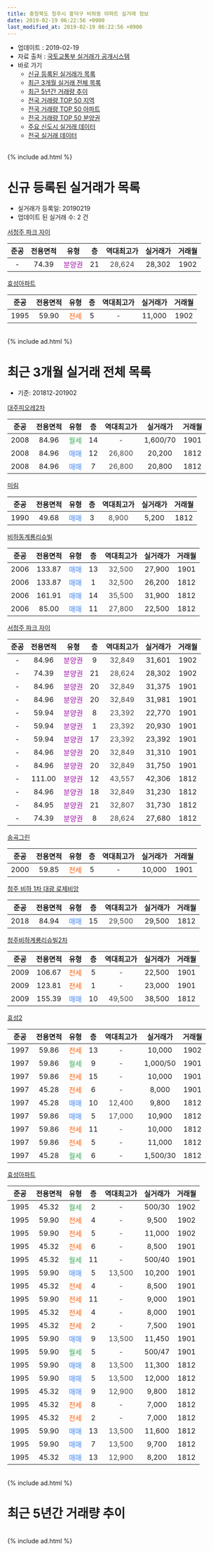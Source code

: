 ```yaml
---
title: 충청북도 청주시 흥덕구 비하동 아파트 실거래 정보
date: 2019-02-19 06:22:56 +0900
last_modified_at: 2019-02-19 06:22:56 +0900
---
```


* 업데이트 : 2019-02-19
* 자료 출처 : [국토교통부 실거래가 공개시스템](http://rt.molit.go.kr)
* 바로 가기
    * [신규 등록된 실거래가 목록](#신규-등록된-실거래가-목록)
    * [최근 3개월 실거래 전체 목록](#최근-3개월-실거래-전체-목록)
    * [최근 5년간 거래량 추이](#최근-5년간-거래량-추이)
    * [전국 거래량 TOP 50 지역](https://inasie.github.io/apt-trade-info/최근-3개월-전국에서-가장-거래가-많이-발생한-지역)
    * [전국 거래량 TOP 50 아파트](https://inasie.github.io/apt-trade-info/최근-3개월-전국에서-가장-거래가-많이-발생한-아파트)
    * [전국 거래량 TOP 50 분양권](https://inasie.github.io/apt-trade-info/최근-3개월-전국에서-가장-거래가-많이-발생한-분양권)
    * [주요 신도시 실거래 데이터](https://inasie.github.io/apt-trade-info/주요-신도시)
    * [전국 실거래 데이터](https://inasie.github.io/apt-trade-info/전국)
<br>
{% include ad.html %}
<br>

# 신규 등록된 실거래가 목록
* 실거래가 등록일: 20190219
* 업데이트 된 실거래 수: 2 건


[서청주 파크 자이](https://search.naver.com/search.naver?query=%EC%B6%A9%EC%B2%AD%EB%B6%81%EB%8F%84+%EC%B2%AD%EC%A3%BC%EC%8B%9C+%ED%9D%A5%EB%8D%95%EA%B5%AC+%EB%B9%84%ED%95%98%EB%8F%99+%EC%84%9C%EC%B2%AD%EC%A3%BC+%ED%8C%8C%ED%81%AC+%EC%9E%90%EC%9D%B4)

|준공|전용면적|유형|층|역대최고가|실거래가|거래월|
|:---:|:---:|:---:|:---:|:---:|:---:|:---:|
|-|74.39|<span style="color:#9C11A5">분양권</span>|21|<span style="color:#444444">28,624</span>|28,302|1902|

[효성아파트](https://search.naver.com/search.naver?query=%EC%B6%A9%EC%B2%AD%EB%B6%81%EB%8F%84+%EC%B2%AD%EC%A3%BC%EC%8B%9C+%ED%9D%A5%EB%8D%95%EA%B5%AC+%EB%B9%84%ED%95%98%EB%8F%99+%ED%9A%A8%EC%84%B1%EC%95%84%ED%8C%8C%ED%8A%B8)

|준공|전용면적|유형|층|역대최고가|실거래가|거래월|
|:---:|:---:|:---:|:---:|:---:|:---:|:---:|
|1995|59.90|<span style="color:#ff5a00">전세</span>|5|<span style="color:#444444">-</span>|11,000|1902|


<br>
{% include ad.html %}
<br>

# 최근 3개월 실거래 전체 목록
* 기준: 201812-201902


[대주피오레2차](https://search.naver.com/search.naver?query=%EC%B6%A9%EC%B2%AD%EB%B6%81%EB%8F%84+%EC%B2%AD%EC%A3%BC%EC%8B%9C+%ED%9D%A5%EB%8D%95%EA%B5%AC+%EB%B9%84%ED%95%98%EB%8F%99+%EB%8C%80%EC%A3%BC%ED%94%BC%EC%98%A4%EB%A0%882%EC%B0%A8)

|준공|전용면적|유형|층|역대최고가|실거래가|거래월|
|:---:|:---:|:---:|:---:|:---:|:---:|:---:|
|2008|84.96|<span style="color:#34a853">월세</span>|14|<span style="color:#444444">-</span>|1,600/70|1901|
|2008|84.96|<span style="color:#4285f3">매매</span>|12|<span style="color:#444444">26,800</span>|20,200|1812|
|2008|84.96|<span style="color:#4285f3">매매</span>|7|<span style="color:#444444">26,800</span>|20,800|1812|

[미림](https://search.naver.com/search.naver?query=%EC%B6%A9%EC%B2%AD%EB%B6%81%EB%8F%84+%EC%B2%AD%EC%A3%BC%EC%8B%9C+%ED%9D%A5%EB%8D%95%EA%B5%AC+%EB%B9%84%ED%95%98%EB%8F%99+%EB%AF%B8%EB%A6%BC)

|준공|전용면적|유형|층|역대최고가|실거래가|거래월|
|:---:|:---:|:---:|:---:|:---:|:---:|:---:|
|1990|49.68|<span style="color:#4285f3">매매</span>|3|<span style="color:#444444">8,900</span>|5,200|1812|

[비하동계룡리슈빌](https://search.naver.com/search.naver?query=%EC%B6%A9%EC%B2%AD%EB%B6%81%EB%8F%84+%EC%B2%AD%EC%A3%BC%EC%8B%9C+%ED%9D%A5%EB%8D%95%EA%B5%AC+%EB%B9%84%ED%95%98%EB%8F%99+%EB%B9%84%ED%95%98%EB%8F%99%EA%B3%84%EB%A3%A1%EB%A6%AC%EC%8A%88%EB%B9%8C)

|준공|전용면적|유형|층|역대최고가|실거래가|거래월|
|:---:|:---:|:---:|:---:|:---:|:---:|:---:|
|2006|133.87|<span style="color:#4285f3">매매</span>|13|<span style="color:#444444">32,500</span>|27,900|1901|
|2006|133.87|<span style="color:#4285f3">매매</span>|1|<span style="color:#444444">32,500</span>|26,200|1812|
|2006|161.91|<span style="color:#4285f3">매매</span>|14|<span style="color:#444444">35,500</span>|31,900|1812|
|2006|85.00|<span style="color:#4285f3">매매</span>|11|<span style="color:#444444">27,800</span>|22,500|1812|

[서청주 파크 자이](https://search.naver.com/search.naver?query=%EC%B6%A9%EC%B2%AD%EB%B6%81%EB%8F%84+%EC%B2%AD%EC%A3%BC%EC%8B%9C+%ED%9D%A5%EB%8D%95%EA%B5%AC+%EB%B9%84%ED%95%98%EB%8F%99+%EC%84%9C%EC%B2%AD%EC%A3%BC+%ED%8C%8C%ED%81%AC+%EC%9E%90%EC%9D%B4)

|준공|전용면적|유형|층|역대최고가|실거래가|거래월|
|:---:|:---:|:---:|:---:|:---:|:---:|:---:|
|-|84.96|<span style="color:#9C11A5">분양권</span>|9|<span style="color:#444444">32,849</span>|31,601|1902|
|-|74.39|<span style="color:#9C11A5">분양권</span>|21|<span style="color:#444444">28,624</span>|28,302|1902|
|-|84.96|<span style="color:#9C11A5">분양권</span>|20|<span style="color:#444444">32,849</span>|31,375|1901|
|-|84.96|<span style="color:#9C11A5">분양권</span>|20|<span style="color:#444444">32,849</span>|31,981|1901|
|-|59.94|<span style="color:#9C11A5">분양권</span>|8|<span style="color:#444444">23,392</span>|22,770|1901|
|-|59.94|<span style="color:#9C11A5">분양권</span>|1|<span style="color:#444444">23,392</span>|20,930|1901|
|-|59.94|<span style="color:#9C11A5">분양권</span>|17|<span style="color:#444444">23,392</span>|23,392|1901|
|-|84.96|<span style="color:#9C11A5">분양권</span>|20|<span style="color:#444444">32,849</span>|31,310|1901|
|-|84.96|<span style="color:#9C11A5">분양권</span>|20|<span style="color:#444444">32,849</span>|31,750|1901|
|-|111.00|<span style="color:#9C11A5">분양권</span>|12|<span style="color:#444444">43,557</span>|42,306|1812|
|-|84.96|<span style="color:#9C11A5">분양권</span>|18|<span style="color:#444444">32,849</span>|31,230|1812|
|-|84.95|<span style="color:#9C11A5">분양권</span>|21|<span style="color:#444444">32,807</span>|31,730|1812|
|-|74.39|<span style="color:#9C11A5">분양권</span>|8|<span style="color:#444444">28,624</span>|27,680|1812|

[송곡그린](https://search.naver.com/search.naver?query=%EC%B6%A9%EC%B2%AD%EB%B6%81%EB%8F%84+%EC%B2%AD%EC%A3%BC%EC%8B%9C+%ED%9D%A5%EB%8D%95%EA%B5%AC+%EB%B9%84%ED%95%98%EB%8F%99+%EC%86%A1%EA%B3%A1%EA%B7%B8%EB%A6%B0)

|준공|전용면적|유형|층|역대최고가|실거래가|거래월|
|:---:|:---:|:---:|:---:|:---:|:---:|:---:|
|2000|59.85|<span style="color:#ff5a00">전세</span>|5|<span style="color:#444444">-</span>|10,000|1901|

[청주 비하 1차 대광 로제비앙](https://search.naver.com/search.naver?query=%EC%B6%A9%EC%B2%AD%EB%B6%81%EB%8F%84+%EC%B2%AD%EC%A3%BC%EC%8B%9C+%ED%9D%A5%EB%8D%95%EA%B5%AC+%EB%B9%84%ED%95%98%EB%8F%99+%EC%B2%AD%EC%A3%BC+%EB%B9%84%ED%95%98+1%EC%B0%A8+%EB%8C%80%EA%B4%91+%EB%A1%9C%EC%A0%9C%EB%B9%84%EC%95%99)

|준공|전용면적|유형|층|역대최고가|실거래가|거래월|
|:---:|:---:|:---:|:---:|:---:|:---:|:---:|
|2018|84.94|<span style="color:#4285f3">매매</span>|15|<span style="color:#444444">29,500</span>|29,500|1812|

[청주비하계룡리슈빌2차](https://search.naver.com/search.naver?query=%EC%B6%A9%EC%B2%AD%EB%B6%81%EB%8F%84+%EC%B2%AD%EC%A3%BC%EC%8B%9C+%ED%9D%A5%EB%8D%95%EA%B5%AC+%EB%B9%84%ED%95%98%EB%8F%99+%EC%B2%AD%EC%A3%BC%EB%B9%84%ED%95%98%EA%B3%84%EB%A3%A1%EB%A6%AC%EC%8A%88%EB%B9%8C2%EC%B0%A8)

|준공|전용면적|유형|층|역대최고가|실거래가|거래월|
|:---:|:---:|:---:|:---:|:---:|:---:|:---:|
|2009|106.67|<span style="color:#ff5a00">전세</span>|5|<span style="color:#444444">-</span>|22,500|1901|
|2009|123.81|<span style="color:#ff5a00">전세</span>|1|<span style="color:#444444">-</span>|23,000|1901|
|2009|155.39|<span style="color:#4285f3">매매</span>|10|<span style="color:#444444">49,500</span>|38,500|1812|

[효성2](https://search.naver.com/search.naver?query=%EC%B6%A9%EC%B2%AD%EB%B6%81%EB%8F%84+%EC%B2%AD%EC%A3%BC%EC%8B%9C+%ED%9D%A5%EB%8D%95%EA%B5%AC+%EB%B9%84%ED%95%98%EB%8F%99+%ED%9A%A8%EC%84%B12)

|준공|전용면적|유형|층|역대최고가|실거래가|거래월|
|:---:|:---:|:---:|:---:|:---:|:---:|:---:|
|1997|59.86|<span style="color:#ff5a00">전세</span>|13|<span style="color:#444444">-</span>|10,000|1902|
|1997|59.86|<span style="color:#34a853">월세</span>|9|<span style="color:#444444">-</span>|1,000/50|1901|
|1997|59.86|<span style="color:#ff5a00">전세</span>|15|<span style="color:#444444">-</span>|10,000|1901|
|1997|45.28|<span style="color:#ff5a00">전세</span>|6|<span style="color:#444444">-</span>|8,000|1901|
|1997|45.28|<span style="color:#4285f3">매매</span>|10|<span style="color:#444444">12,400</span>|9,800|1812|
|1997|59.86|<span style="color:#4285f3">매매</span>|5|<span style="color:#444444">17,000</span>|10,900|1812|
|1997|59.86|<span style="color:#ff5a00">전세</span>|11|<span style="color:#444444">-</span>|10,000|1812|
|1997|59.86|<span style="color:#ff5a00">전세</span>|5|<span style="color:#444444">-</span>|11,000|1812|
|1997|45.28|<span style="color:#34a853">월세</span>|6|<span style="color:#444444">-</span>|1,500/30|1812|

[효성아파트](https://search.naver.com/search.naver?query=%EC%B6%A9%EC%B2%AD%EB%B6%81%EB%8F%84+%EC%B2%AD%EC%A3%BC%EC%8B%9C+%ED%9D%A5%EB%8D%95%EA%B5%AC+%EB%B9%84%ED%95%98%EB%8F%99+%ED%9A%A8%EC%84%B1%EC%95%84%ED%8C%8C%ED%8A%B8)

|준공|전용면적|유형|층|역대최고가|실거래가|거래월|
|:---:|:---:|:---:|:---:|:---:|:---:|:---:|
|1995|45.32|<span style="color:#34a853">월세</span>|2|<span style="color:#444444">-</span>|500/30|1902|
|1995|59.90|<span style="color:#ff5a00">전세</span>|4|<span style="color:#444444">-</span>|9,500|1902|
|1995|59.90|<span style="color:#ff5a00">전세</span>|5|<span style="color:#444444">-</span>|11,000|1902|
|1995|45.32|<span style="color:#ff5a00">전세</span>|6|<span style="color:#444444">-</span>|8,500|1901|
|1995|45.32|<span style="color:#34a853">월세</span>|11|<span style="color:#444444">-</span>|500/40|1901|
|1995|59.90|<span style="color:#4285f3">매매</span>|5|<span style="color:#444444">13,500</span>|10,200|1901|
|1995|45.32|<span style="color:#ff5a00">전세</span>|4|<span style="color:#444444">-</span>|8,500|1901|
|1995|59.90|<span style="color:#ff5a00">전세</span>|11|<span style="color:#444444">-</span>|9,000|1901|
|1995|45.32|<span style="color:#ff5a00">전세</span>|4|<span style="color:#444444">-</span>|8,000|1901|
|1995|45.32|<span style="color:#ff5a00">전세</span>|2|<span style="color:#444444">-</span>|7,500|1901|
|1995|59.90|<span style="color:#4285f3">매매</span>|9|<span style="color:#444444">13,500</span>|11,450|1901|
|1995|59.90|<span style="color:#34a853">월세</span>|5|<span style="color:#444444">-</span>|500/47|1901|
|1995|59.90|<span style="color:#4285f3">매매</span>|8|<span style="color:#444444">13,500</span>|11,300|1812|
|1995|59.90|<span style="color:#4285f3">매매</span>|5|<span style="color:#444444">13,500</span>|12,000|1812|
|1995|45.32|<span style="color:#4285f3">매매</span>|9|<span style="color:#444444">12,900</span>|9,800|1812|
|1995|45.32|<span style="color:#ff5a00">전세</span>|8|<span style="color:#444444">-</span>|7,000|1812|
|1995|45.32|<span style="color:#ff5a00">전세</span>|2|<span style="color:#444444">-</span>|7,000|1812|
|1995|59.90|<span style="color:#4285f3">매매</span>|13|<span style="color:#444444">13,500</span>|11,600|1812|
|1995|59.90|<span style="color:#4285f3">매매</span>|7|<span style="color:#444444">13,500</span>|9,700|1812|
|1995|45.32|<span style="color:#4285f3">매매</span>|13|<span style="color:#444444">12,900</span>|8,200|1812|


<br>
{% include ad.html %}
<br>

# 최근 5년간 거래량 추이


<div style="width:100%;">
    <canvas id="deal_progress" height="200"></canvas>
</div>

<script>
new Chart(document.getElementById("deal_progress"), {
    type: 'line',
    data: {
        labels: ['201402','201403','201404','201405','201406','201407','201408','201409','201410','201411','201412','201501','201502','201503','201504','201505','201506','201507','201508','201509','201510','201511','201512','201601','201602','201603','201604','201605','201606','201607','201608','201609','201610','201611','201612','201701','201702','201703','201704','201705','201706','201707','201708','201709','201710','201711','201712','201801','201802','201803','201804','201805','201806','201807','201808','201809','201810','201811','201812','201901','201902'],
        datasets: [{
            label: '매매',
            pointRadius: 1,
            data: [39, 41, 29, 24, 34, 27, 25, 33, 31, 31, 16, 24, 15, 19, 19, 23, 14, 26, 26, 18, 29, 22, 19, 13, 15, 27, 20, 15, 17, 18, 8, 19, 17, 14, 13, 13, 12, 7, 16, 15, 15, 21, 12, 17, 19, 12, 13, 22, 20, 33, 14, 29, 27, 19, 26, 21, 12, 21, 20, 10, 2],
            borderColor: "rgba(255, 201, 14, 1)",
            backgroundColor: "rgba(255, 201, 14, 0.5)",
            fill: false,
            lineTension: 0
        },{
            label: '전월세',
            pointRadius: 1,
            data: [21, 32, 10, 18, 17, 18, 13, 14, 23, 7, 11, 12, 14, 20, 16, 14, 15, 17, 19, 15, 23, 15, 24, 20, 16, 20, 22, 23, 17, 12, 19, 17, 20, 16, 9, 13, 18, 18, 10, 15, 18, 15, 17, 15, 12, 10, 8, 21, 22, 41, 19, 20, 16, 17, 21, 20, 14, 13, 5, 14, 4],
            borderColor: "rgba(0, 141, 185, 1)",
            backgroundColor: "rgba(0, 141, 185, 0.5)",
            fill: false,
            lineTension: 0
        }
        ]
    },
    options: {
        responsive: true,
        title: {
            display: false
        },
        tooltips: {
            mode: 'index',
            intersect: false
        },
        hover: {
            mode: 'nearest',
            intersect: true
        },
        scales: {
            xAxes: [{
                display: true,
                scaleLabel: {
                    display: true,
                    labelString: '년/월'
                }
            }],
            yAxes: [{
                display: true,
                ticks: {
                    suggestedMin: 0,
                },
                scaleLabel: {
                    display: true,
                    labelString: '실거래 수'
                }
            }]
        }
    }
});

</script>


<br>
{% include ad.html %}
<br>

